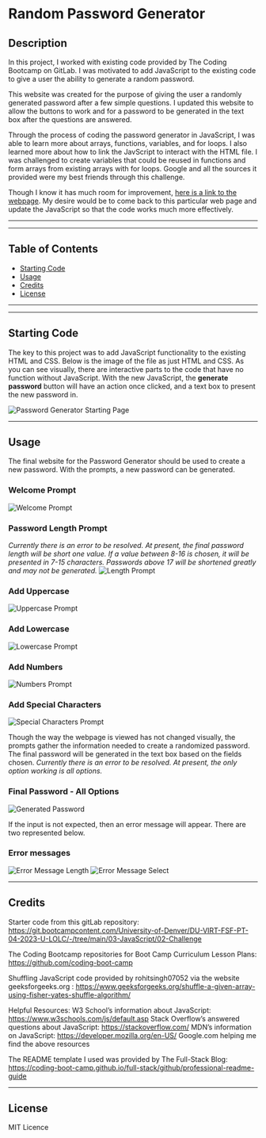 # Random Password Generator

## Description

In this project, I worked with existing code provided by The Coding Bootcamp on GitLab. I was motivated to add JavaScript to the existing code to give a user the ability to generate a random password.

This website was created for the purpose of giving the user a randomly generated password after a few simple questions. I updated this website to allow the buttons to work and for a password to be generated in the text box after the questions are answered.

Through the process of coding the password generator in JavaScript, I was able to learn more about arrays, functions, variables, and for loops. I also learned more about how to link the JavScript to interact with the HTML file. I was challenged to create variables that could be reused in functions and form arrays from existing arrays with for loops. Google and all the sources it provided were my best friends through this challenge.

Though I know it has much room for improvement, [here is a link to the webpage](https://sarah-paterson.github.io/Password-Generator-JavaScript/). My desire would be to come back to this particular web page and update the JavaScript so that the code works much more effectively.

---
---

## Table of Contents

- [Starting Code](#starting-code)
- [Usage](#usage)
- [Credits](#credits)
- [License](#license)

---
---

## Starting Code

The key to this project was to add JavaScript functionality to the existing HTML and CSS. Below is the image of the file as just HTML and CSS. As you can see visually, there are interactive parts to the code that have no function without JavaScript. With the new JavaScript, the **generate password** button will have an action once clicked, and a text box to present the new password in.

![Password Generator Starting Page](images/03-javascript-homework-demo.png "Starting page for Password Generator Screenshott")

---

## Usage

The final website for the Password Generator should be used to create a new password. With the prompts, a new password can be generated. 

### Welcome Prompt
![Welcome Prompt](images/Welcome-Prompt.png "Welcome Prompt Screenshot")

### Password Length Prompt
*Currently there is an error to be resolved. At present, the final password length will be short one value. If a value between 8-16 is chosen, it will be presented in 7-15 characters. Passwords above 17 will be shortened greatly and may not be generated.*
![Length Prompt](images/Lenght-Prompt.png "Lenght Screenshot")

### Add Uppercase
![Uppercase Prompt](images/uppercase-prompt.png "Uppercase Prompt Screenshot")

### Add Lowercase
![Lowercase Prompt](images/lowercase-prompt.png "Lowercase Prompt Screenshot")

### Add Numbers
![Numbers Prompt](images/numbers-prompt.png "Numbers Prompt Screenshot")

### Add Special Characters
![Special Characters Prompt](images/special-prompt.png "Special Characters Prompt Screenshot")

Though the way the webpage is viewed has not changed visually, the prompts gather the information needed to create a randomized password. The final password will be generated in the text box based on the fields chosen. 
*Currently there is an error to be resolved. At present, the only option working is all options.*

### Final Password - All Options
![Generated Password](images/all-password.png "Generated Password Screenshot")

If the input is not expected, then an error message will appear. There are two represented below.

### Error messages
![Error Message Length](images/Lenght-Prompt.png "Error Message Lenght Screenshot")
![Error Message Select](images/error-select.png "Error Message Select Screenshot")

---

## Credits
Starter code from this gitLab repository: https://git.bootcampcontent.com/University-of-Denver/DU-VIRT-FSF-PT-04-2023-U-LOLC/-/tree/main/03-JavaScript/02-Challenge

The Coding Bootcamp repositories for Boot Camp Curriculum Lesson Plans: https://github.com/coding-boot-camp

Shuffling JavaScript code provided by rohitsingh07052 via the website geeksforgeeks.org : https://www.geeksforgeeks.org/shuffle-a-given-array-using-fisher-yates-shuffle-algorithm/

Helpful Resources:
W3 School’s information about JavaScript: https://www.w3schools.com/js/default.asp
Stack Overflow’s answered questions about JavaScript: https://stackoverflow.com/
MDN’s information on JavaScript: https://developer.mozilla.org/en-US/
Google.com helping me find the above resources

The README template I used was provided by The Full-Stack Blog: https://coding-boot-camp.github.io/full-stack/github/professional-readme-guide

---

## License
MIT Licence


